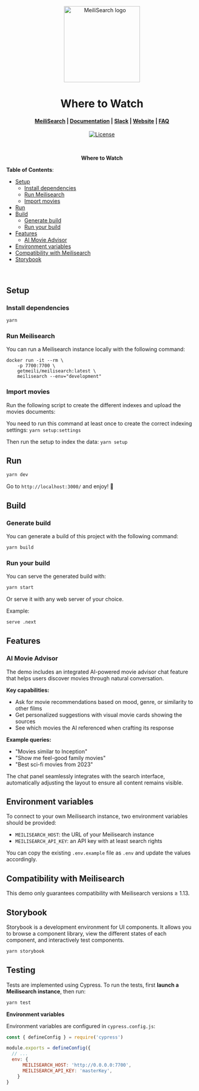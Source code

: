 <p align="center">
  <img src="public/images/logo-light-mode.svg" alt="MeiliSearch logo" width="200" height="200" />
</p>

<h1 align="center">Where to Watch</h1>

<h4 align="center">
  <a href="https://github.com/meilisearch/MeiliSearch">MeiliSearch</a> |
  <a href="https://docs.meilisearch.com">Documentation</a> |
  <a href="https://slack.meilisearch.com">Slack</a> |
  <a href="https://www.meilisearch.com">Website</a> |
  <a href="https://docs.meilisearch.com/faq">FAQ</a>
</h4>

<p align="center">
  <a href="https://github.com/meilisearch/demo-movies/blob/main/LICENCE"><img src="https://img.shields.io/badge/license-MIT-informational" alt="License"></a>
</p>
<br/>

<p align="center" style="font-weight:bold;" >Where to Watch</p>

**Table of Contents**:

- [Setup](#setup)
  - [Install dependencies](#install-dependencies)
  - [Run Meilisearch](#run-meilisearch)
  - [Import movies](#import-movies)
- [Run](#run)
- [Build](#build)
  - [Generate build](#generate-build)
  - [Run your build](#run-your-build)
- [Features](#features)
  - [AI Movie Advisor](#ai-movie-advisor)
- [Environment variables](#environment-variables)
- [Compatibility with Meilisearch](#compatibility-with-meilisearch)
- [Storybook](#storybook)

<br/>

## Setup

### Install dependencies

```bash
yarn
```

### Run Meilisearch

You can run a Meilisearch instance locally with the following command:

```
docker run -it --rm \
    -p 7700:7700 \
    getmeili/meilisearch:latest \
    meilisearch --env="development"
```

### Import movies

Run the following script to create the different indexes and upload the movies documents:

You need to run this command at least once to create the correct indexing settings:
`yarn setup:settings`

Then run the setup to index the data:
`yarn setup`

## Run

```bash
yarn dev
```

Go to `http://localhost:3000/` and enjoy! 🎉

## Build

### Generate build

You can generate a build of this project with the following command:

```bash
yarn build
```

### Run your build

You can serve the generated build with:

```bash
yarn start
```

Or serve it with any web server of your choice.

Example:

```bash
serve .next
```

## Features

### AI Movie Advisor

The demo includes an integrated AI-powered movie advisor chat feature that helps users discover movies through natural conversation. 

**Key capabilities:**
- Ask for movie recommendations based on mood, genre, or similarity to other films
- Get personalized suggestions with visual movie cards showing the sources
- See which movies the AI referenced when crafting its response

**Example queries:**
- "Movies similar to Inception"
- "Show me feel-good family movies"
- "Best sci-fi movies from 2023"

The chat panel seamlessly integrates with the search interface, automatically adjusting the layout to ensure all content remains visible.

## Environment variables

To connect to your own Meilisearch instance, two environment variables should be provided:

- `MEILISEARCH_HOST`: the URL of your Meilisearch instance
- `MEILISEARCH_API_KEY`: an API key with at least search rights

You can copy the existing `.env.example` file as `.env` and update the values accordingly.

## Compatibility with Meilisearch

This demo only guarantees compatibility with Meilisearch versions ≥ 1.13.

## Storybook

Storybook is a development environment for UI components. It allows you to browse a component library, view the different states of each component, and interactively test components.

```bash
yarn storybook
```

## Testing

Tests are implemented using Cypress. To run the tests, first **launch a Meilisearch instance**, then run:

```bash
yarn test
```

**Environment variables**

Environment variables are configured in `cypress.config.js`:

```js
const { defineConfig } = require('cypress')

module.exports = defineConfig({
  // ...
  env: {
      MEILISEARCH_HOST: 'http://0.0.0.0:7700',
      MEILISEARCH_API_KEY: 'masterKey',
    }
}
```
